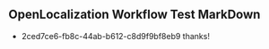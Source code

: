 ## OpenLocalization Workflow Test MarkDown
* 2ced7ce6-fb8c-44ab-b612-c8d9f9bf8eb9 
thanks!<!--HONumber=Mar16_HO3-->

